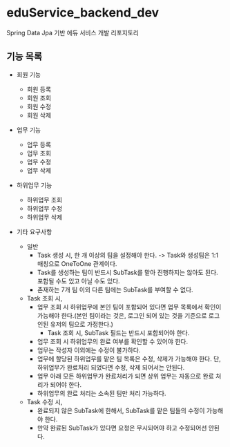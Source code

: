 # eduService_backend_dev
Spring Data Jpa 기반 에듀 서비스 개발 리포지토리

## 기능 목록
  - 회원 기능
    - 회원 등록
    - 회원 조회
    - 회원 수정
    - 회원 삭제
  - 업무 기능
    - 업무 등록
    - 업무 조회
    - 업무 수정
    - 업무 삭제
  - 하위업무 기능
    - 하위업무 조회
    - 하위업무 수정
    - 하위업무 삭제
      
  - 기타 요구사항
    - 일반
      - Task 생성 시, 한 개 이상의 팀을 설정해야 한다. -> Task와 생성팀은 1:1 매칭으로 OneToOne 관계이다.
      - Task를 생성하는 팀이 반드시 SubTask를 맡아 진행하지는 않아도 된다. 포함될 수도 있고 아닐 수도 있다.
      - 존재하는 7개 팀 이외 다른 팀에는 SubTask를 부여할 수 없다.
    - Task 조회 시,
      - 업무 조회 시 하위업무에 본인 팀이 포함되어 있다면 업무 목록에서 확인이 가능해야 한다.(본인 팀이라는 것은, 로그인 되어 있는 것을 기준으로 로그인된 유저의 팀으로 가정한다.)
        - Task 조회 시, SubTask 필드는 반드시 포함되어야 한다.
      - 업무 조회 시 하위업무의 완료 여부를 확인할 수 있어야 한다.
      - 업무는 작성자 이외에는 수정이 불가하다.
      - 업무에 할당된 하위업무를 맡은 팀 목록은 수정, 삭제가 가능해야 한다. 단, 하위업무가 완료처리 되었다면 수정, 삭제 되어서는 안된다.
      - 업무 아래 모든 하위업무가 완료처리가 되면 상위 업무는 자동으로 완료 처리가 되어야 한다.
      - 하위업무의 완료 처리는 소속된 팀만 처리 가능하다.
    - Task 수정 시,
      - 완료되지 않은 SubTask에 한해서, SubTask를 맡은 팀들의 수정이 가능해야 한다.
      - 만약 완료된 SubTask가 있다면 요청은 무시되어야 하고 수정되어선 안된다.






   


